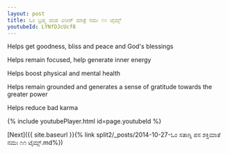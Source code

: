 ```yaml
---
layout: post
title: ಓಂ ಬ್ರಹ್ಮ ದಂಡ ವಿನೀರ್ ಮಾತ್ರೆ ನಮಃ ೧೧ ಟೈಮ್ಸ್
youtubeId: LYNfDJcUcf8
---
```

 
 
Helps get goodness, bliss and peace and God's blessings
 
Helps remain focused, help generate inner energy 
 
Helps boost physical and mental health 
 
Helps remain grounded and generates a sense of gratitude towards the greater power 
 
Helps reduce bad karma
 
 
 
 


{% include youtubePlayer.html id=page.youtubeId %}
 
[Next]({{ site.baseurl }}{% link  split2/_posts/2014-10-27-ಓಂ ಸತಾಗ್ನಿ ಪಸ ಶಕ್ತಿಮಾತೆ ನಮಃ ೧೧ ಟೈಮ್ಸ್.md%})
 
